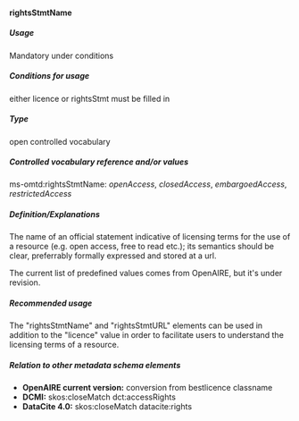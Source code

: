 #### rightsStmtName
##### Usage
Mandatory under conditions
##### Conditions for usage
either licence or rightsStmt must be filled in
##### Type
open controlled vocabulary
##### Controlled vocabulary reference and/or values
ms-omtd:rightsStmtName: _openAccess_, _closedAccess_, _embargoedAccess_, _restrictedAccess_
##### Definition/Explanations
The name of an official statement indicative of licensing terms for the use of a resource (e.g. open access, free to read etc.); its semantics should be clear, preferrably formally expressed and stored at a url.

The current list of predefined values comes from OpenAIRE, but it's under revision.
##### Recommended usage
The "rightsStmtName" and "rightsStmtURL" elements can be used in addition to the "licence" value in order to facilitate users to understand the licensing terms of a resource.
##### Relation to other metadata schema elements
* **OpenAIRE current version:** conversion from bestlicence classname
* **DCMI:** skos:closeMatch dct:accessRights
* **DataCite 4.0:** skos:closeMatch datacite:rights
